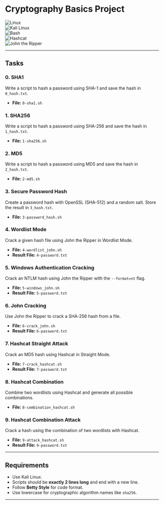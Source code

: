 # **Cryptography Basics Project**  
![Linux](https://img.shields.io/badge/Platform-Linux-orange)  
![Kali Linux](https://img.shields.io/badge/Kali_Linux-v2024-blue)  
![Bash](https://img.shields.io/badge/Language-Bash-green)  
![Hashcat](https://img.shields.io/badge/Tool-Hashcat-lightblue)  
![John the Ripper](https://img.shields.io/badge/Tool-John_The_Ripper-yellow)    

---

## **Tasks**  

### **0. SHA1**  
Write a script to hash a password using SHA-1 and save the hash in `0_hash.txt`.  
- **File:** `0-sha1.sh`  

### **1. SHA256**  
Write a script to hash a password using SHA-256 and save the hash in `1_hash.txt`.  
- **File:** `1-sha256.sh`  

### **2. MD5**  
Write a script to hash a password using MD5 and save the hash in `2_hash.txt`.  
- **File:** `2-md5.sh`  

### **3. Secure Password Hash**  
Create a password hash with OpenSSL (SHA-512) and a random salt. Store the result in `3_hash.txt`.  
- **File:** `3-password_hash.sh`  

### **4. Wordlist Mode**  
Crack a given hash file using John the Ripper in Wordlist Mode.  
- **File:** `4-wordlist_john.sh`  
- **Result File:** `4-password.txt`  

### **5. Windows Authentication Cracking**  
Crack an NTLM hash using John the Ripper with the `--format=nt` flag.  
- **File:** `5-windows_john.sh`  
- **Result File:** `5-password.txt`  

### **6. John Cracking**  
Use John the Ripper to crack a SHA-256 hash from a file.  
- **File:** `6-crack_john.sh`  
- **Result File:** `6-password.txt`  

### **7. Hashcat Straight Attack**  
Crack an MD5 hash using Hashcat in Straight Mode.  
- **File:** `7-crack_hashcat.sh`  
- **Result File:** `7-password.txt`  

### **8. Hashcat Combination**  
Combine two wordlists using Hashcat and generate all possible combinations.  
- **File:** `8-combination_hashcat.sh`  

### **9. Hashcat Combination Attack**  
Crack a hash using the combination of two wordlists with Hashcat.  
- **File:** `9-attack_hashcat.sh`  
- **Result File:** `9-password.txt`  

---

## **Requirements**  
- Use Kali Linux.  
- Scripts should be **exactly 2 lines long** and end with a new line.  
- Follow **Betty Style** for code format.  
- Use lowercase for cryptographic algorithm names like `sha256`.  

---
